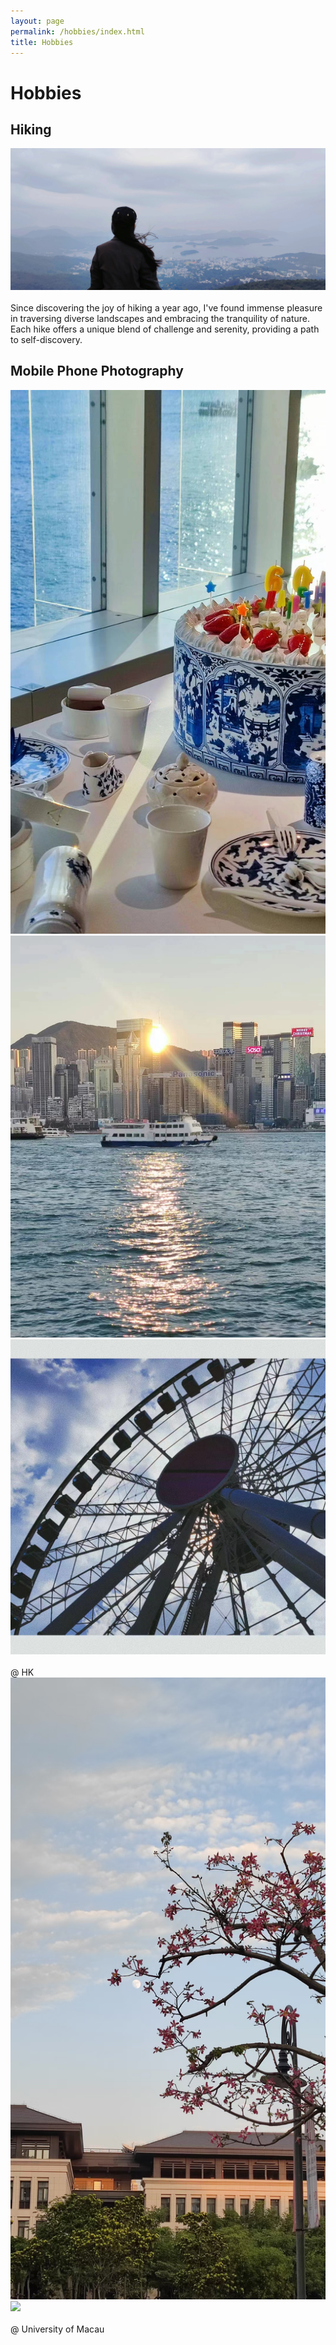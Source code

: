```yaml
---
layout: page
permalink: /hobbies/index.html
title: Hobbies
---
```


# Hobbies

## Hiking

<div>
<img src="/images/hiking.maanshan.jpg">
</div>
<br>Since discovering the joy of hiking a year ago, I've found immense pleasure in traversing diverse landscapes and embracing the tranquility of nature. Each hike offers a unique blend of challenge and serenity, providing a path to self-discovery.

## Mobile Phone Photography

<div class="third">
<img src="/images/hk.china.cake.jpg">
<img src="/images/hk.sea.sunny.jpg">
<img src="/images/hk.central.ferris.wheel.jpg">
</div>
<br> @ HK

<div class="second">
<img src="/images/moon.and.flower.at.um.jpg">
<img src="/images/um.library.jpg.jpg">
</div>
<br> @ University of Macau

